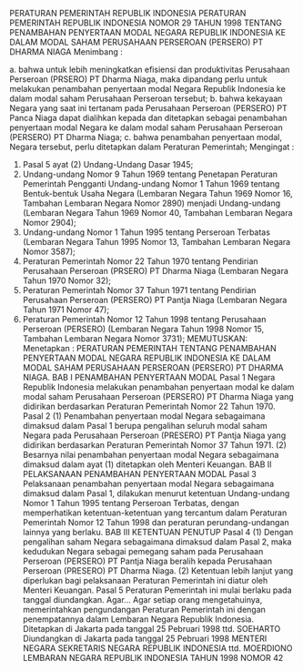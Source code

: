  PERATURAN PEMERINTAH REPUBLIK INDONESIA PERATURAN PEMERINTAH REPUBLIK INDONESIA NOMOR 29 TAHUN 1998 TENTANG PENAMBAHAN PENYERTAAN MODAL NEGARA REPUBLIK INDONESIA KE DALAM MODAL SAHAM PERUSAHAAN PERSEROAN (PERSERO) PT DHARMA NIAGA
Menimbang :

a. bahwa untuk lebih meningkatkan efisiensi dan produktivitas Perusahaan Perseroan (PRSERO) PT Dharma Niaga, maka dipandang perlu untuk melakukan penambahan penyertaan modal Negara Republik Indonesia ke dalam modal saham Perusahaan Perseroan tersebut;
b. bahwa kekayaan Negara yang saat ini tertanam pada Perusahaan Perseroan (PERSERO) PT Panca Niaga dapat dialihkan kepada dan ditetapkan sebagai penambahan penyertaan modal Negara ke dalam modal saham Perusahaan Perseroan (PERSERO) PT Dharma Niaga;
c. bahwa penambahan penyertaan modal, Negara tersebut, perlu ditetapkan dalam Peraturan Pemerintah;
Mengingat :

1. Pasal 5 ayat (2) Undang-Undang Dasar 1945;
2. Undang-undang Nomor 9 Tahun 1969 tentang Penetapan Peraturan Pemerintah Pengganti Undang-undang Nomor 1 Tahun 1969 tentang Bentuk-bentuk Usaha Negara (Lembaran Negara Tahun 1969 Nomor 16, Tambahan Lembaran Negara Nomor 2890) menjadi Undang-undang (Lembaran Negara Tahun 1969 Nomor 40, Tambahan Lembaran Negara Nomor 2904);
3. Undang-undang Nomor 1 Tahun 1995 tentang Perseroan Terbatas (Lembaran Negara Tahun 1995 Nomor 13, Tambahan Lembaran Negara Nomor 3587);
4. Peraturan Pemerintah Nomor 22 Tahun 1970 tentang Pendirian Perusahaan Perseroan (PRSERO) PT Dharma Niaga (Lembaran Negara Tahun 1970 Nomor 32);
5. Peraturan Pemerintah Nomor 37 Tahun 1971 tentang Pendirian Perusahaan Perseroan (PERSERO) PT Pantja Niaga (Lembaran Negara Tahun 1971 Nomor 47);
6. Peraturan Pemerintah Nomor 12 Tahun 1998 tentang Perusahaan Perseroan (PERSERO) (Lembaran Negara Tahun 1998 Nomor 15, Tambahan Lembaran Negara Nomor 3731);
MEMUTUSKAN:
 Menetapkan : PERATURAN PEMERINTAH TENTANG PENAMBAHAN PENYERTAAN MODAL NEGARA REPUBLIK INDONESIA KE DALAM MODAL SAHAM PERUSAHAAN PERSEROAN (PERSERO) PT DHARMA NIAGA.
BAB I PENAMBAHAN PENYERTAAN MODAL
Pasal 1
Negara Republik Indonesia melakukan penambahan penyertaan modal ke dalam modal saham Perusahaan Perseroan (PERSERO) PT Dharma Niaga yang didirikan berdasarkan Peraturan Pemerintah Nomor 22 Tahun 1970.
Pasal 2
(1) Penambahan penyertaan modal Negara sebagaimana dimaksud dalam Pasal 1 berupa pengalihan seluruh modal saham Negara pada Perusahaan Perseroan (PRESERO) PT Pantja Niaga yang didirikan berdasarkan Peraturan Pemerintah Nomor 37 Tahun 1971.
(2) Besarnya nilai penambahan penyertaan modal Negara sebagaimana dimaksud dalam ayat (1) ditetapkan oleh Menteri Keuangan.
BAB II PELAKSANAAN PENAMBAHAN PENYERTAAN MODAL
Pasal 3
Pelaksanaan penambahan penyertaan modal Negara sebagaimana dimaksud dalam Pasal 1, dilakukan menurut ketentuan Undang-undang Nomor 1 Tahun 1995 tentang Perseroan Terbatas, dengan memperhatikan ketentuan-ketentuan yang tercantum dalam Peraturan Pemerintah Nomor 12 Tahun 1998 dan peraturan perundang-undangan lainnya yang berlaku.
BAB III KETENTUAN PENUTUP
Pasal 4
(1) Dengan pengalihan saham Negara sebagaimana dimaksud dalam Pasal 2, maka kedudukan Negara sebagai pemegang saham pada Perusahaan Perseroan (PERSERO) PT Pantja Niaga beralih kepada Perusahaan Perseroan (PRESERO) PT Dharma Niaga.
(2) Ketentuan lebih lanjut yang diperlukan bagi pelaksanaan Peraturan Pemerintah ini diatur oleh Menteri Keuangan.
Pasal 5
Peraturan Pemerintah ini mulai berlaku pada tanggal diundangkan. Agar...
Agar setiap orang mengetahuinya, memerintahkan pengundangan Peraturan Pemerintah ini dengan penempatannya dalam Lembaran Negara Republik Indonesia. Ditetapkan di Jakarta pada tanggal 25 Pebruari 1998 ttd. SOEHARTO Diundangkan di Jakarta pada tanggal 25 Pebruari 1998 MENTERI NEGARA SEKRETARIS NEGARA REPUBLIK INDONESIA ttd. MOERDIONO LEMBARAN NEGARA REPUBLIK INDONESIA TAHUN 1998 NOMOR 42